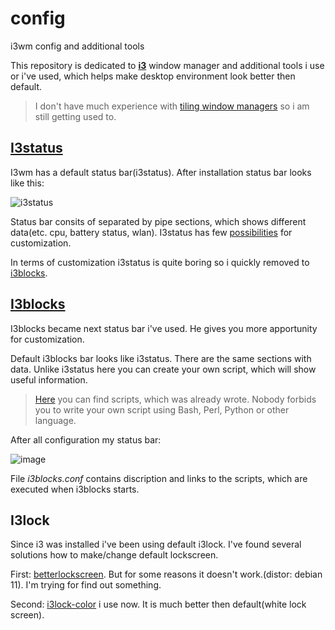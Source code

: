 # config
i3wm config and additional tools

This repository is dedicated to <a href="https://i3wm.org/"><b>i3</b></a> window manager and additional tools i use or i've used, which helps make desktop environment look better then default.


> I don't have much experience with [tiling window managers](https://en.wikipedia.org/wiki/Tiling_window_manager) so i am still getting used to.
 
## [I3status](https://i3wm.org/docs/i3status.html)

I3wm has a default status bar(i3status). After installation status bar looks like this:


![i3status](https://external-content.duckduckgo.com/iu/?u=https%3A%2F%2Ftau.gr%2Fimg%2F2020-02-23%2Fi3status1.png&f=1&nofb=1&ipt=75bae021250047f974490caaa8ffaba9418e9c2fd9eaa121d9f72f4e892c8178&ipo=images)


Status bar consits of separated by pipe sections, which shows different data(etc. cpu, battery status, wlan).
I3status has few [possibilities](https://i3wm.org/docs/i3status.html) for customization. 

In terms of customization i3status is quite boring so i quickly removed to [i3blocks](https://github.com/vivien/i3blocks).

## [I3blocks](https://github.com/vivien/i3blocks)

I3blocks became next status bar i've used. He gives you more apportunity for customization.

Default i3blocks bar looks like i3status. There are the same sections with data. Unlike i3status here you can create your own script, which will show useful information.

>[Here](https://github.com/vivien/i3blocks-contrib) you can find scripts, which was already wrote. Nobody forbids you to write your own script using Bash, Perl, Python or other language.


After all configuration my status bar:

![image](http://www.nalijm.org/i3blocks.jpg)

File *i3blocks.conf* contains discription and links to the scripts, which are executed when i3blocks starts.

## I3lock

Since i3 was installed i've been using default i3lock. I've found several solutions how to make/change default lockscreen. 

First: [betterlockscreen](https://github.com/betterlockscreen/betterlockscreen). But for some reasons it doesn't work.(distor: debian 11). I'm trying for find out something.

Second: [i3lock-color](https://github.com/Raymo111/i3lock-color) i use now. It is much better then default(white lock screen).
